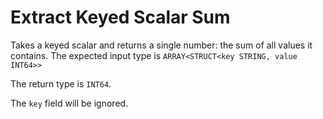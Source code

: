 # Extract Keyed Scalar Sum

Takes a keyed scalar and returns a single number:
the sum of all values it contains. The expected input
type is `ARRAY<STRUCT<key STRING, value INT64>>`

The return type is `INT64`.

The `key` field will be ignored.
